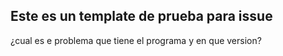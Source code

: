## Este es un template de prueba para issue
¿cual es e problema que tiene el programa y en que version?
